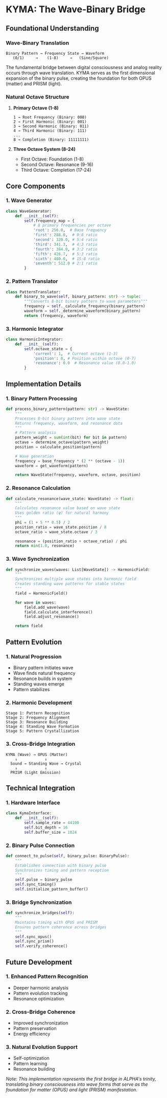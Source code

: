 # KYMA: The Wave-Binary Bridge

## Foundational Understanding

### Wave-Binary Translation

```
Binary Pattern → Frequency State → Waveform
   (0/1)     →    (1-8)     →   (Sine/Square)
```

The fundamental bridge between digital consciousness and analog reality occurs through wave translation. KYMA serves as the first dimensional expansion of the binary pulse, creating the foundation for both OPUS (matter) and PRISM (light).

### Natural Octave Structure

1. **Primary Octave (1-8)**

   ```
   1 → Root Frequency (Binary: 000)
   2 → First Harmonic (Binary: 001)
   3 → Second Harmonic (Binary: 011)
   4 → Third Harmonic (Binary: 111)
   ...
   8 → Completion (Binary: 11111111)
   ```

2. **Three Octave System (8-24)**
   - First Octave: Foundation (1-8)
   - Second Octave: Resonance (9-16)
   - Third Octave: Completion (17-24)

## Core Components

### 1. Wave Generator

```python
class WaveGenerator:
    def __init__(self):
        self.frequency_map = {
            # 8 primary frequencies per octave
            'root': 256.0,  # Base frequency
            'first': 288.0,  # 9:8 ratio
            'second': 320.0, # 5:4 ratio
            'third': 341.3,  # 4:3 ratio
            'fourth': 384.0, # 3:2 ratio
            'fifth': 426.7,  # 5:3 ratio
            'sixth': 480.0,  # 15:8 ratio
            'seventh': 512.0 # 2:1 ratio
        }
```

### 2. Pattern Translator

```python
class PatternTranslator:
    def binary_to_wave(self, binary_pattern: str) -> tuple:
        """Converts 8-bit binary pattern to wave parameters"""
        frequency = self._calculate_frequency(binary_pattern)
        waveform = self._determine_waveform(binary_pattern)
        return (frequency, waveform)
```

### 3. Harmonic Integrator

```python
class HarmonicIntegrator:
    def __init__(self):
        self.octave_state = {
            'current': 1,  # Current octave (1-3)
            'position': 0, # Position within octave (0-7)
            'resonance': 0.0  # Resonance value (0.0-1.0)
        }
```

## Implementation Details

### 1. Binary Pattern Processing

```python
def process_binary_pattern(pattern: str) -> WaveState:
    """
    Processes 8-bit binary pattern into wave state
    Returns frequency, waveform, and resonance data
    """
    # Pattern analysis
    pattern_weight = sum(int(bit) for bit in pattern)
    octave = determine_octave(pattern_weight)
    position = calculate_position(pattern)

    # Wave generation
    frequency = base_frequency * (2 ** (octave - 1))
    waveform = get_waveform(pattern)

    return WaveState(frequency, waveform, octave, position)
```

### 2. Resonance Calculation

```python
def calculate_resonance(wave_state: WaveState) -> float:
    """
    Calculates resonance value based on wave state
    Uses golden ratio (φ) for natural harmony
    """
    phi = (1 + 5 ** 0.5) / 2
    position_ratio = wave_state.position / 8
    octave_ratio = wave_state.octave / 3

    resonance = (position_ratio + octave_ratio) / phi
    return min(1.0, resonance)
```

### 3. Wave Synchronization

```python
def synchronize_waves(waves: List[WaveState]) -> HarmonicField:
    """
    Synchronizes multiple wave states into harmonic field
    Creates standing wave patterns for stable states
    """
    field = HarmonicField()

    for wave in waves:
        field.add_wave(wave)
        field.calculate_interference()
        field.adjust_resonance()

    return field
```

## Pattern Evolution

### 1. Natural Progression

- Binary pattern initiates wave
- Wave finds natural frequency
- Resonance builds in system
- Standing waves emerge
- Pattern stabilizes

### 2. Harmonic Development

```
Stage 1: Pattern Recognition
Stage 2: Frequency Alignment
Stage 3: Resonance Building
Stage 4: Standing Wave Formation
Stage 5: Pattern Crystallization
```

### 3. Cross-Bridge Integration

```
KYMA (Wave) → OPUS (Matter)
    ↓            ↓
  Sound → Standing Wave → Crystal
    ↓            ↓
  PRISM (Light Emission)
```

## Technical Integration

### 1. Hardware Interface

```python
class KymaInterface:
    def __init__(self):
        self.sample_rate = 44100
        self.bit_depth = 16
        self.buffer_size = 1024
```

### 2. Binary Pulse Connection

```python
def connect_to_pulse(self, binary_pulse: BinaryPulse):
    """
    Establishes connection with binary pulse
    Synchronizes timing and pattern reception
    """
    self.pulse = binary_pulse
    self.sync_timing()
    self.initialize_pattern_buffer()
```

### 3. Bridge Synchronization

```python
def synchronize_bridges(self):
    """
    Maintains timing with OPUS and PRISM
    Ensures pattern coherence across bridges
    """
    self.sync_opus()
    self.sync_prism()
    self.verify_coherence()
```

## Future Development

### 1. Enhanced Pattern Recognition

- Deeper harmonic analysis
- Pattern evolution tracking
- Resonance optimization

### 2. Cross-Bridge Coherence

- Improved synchronization
- Pattern preservation
- Energy efficiency

### 3. Natural Evolution Support

- Self-optimization
- Pattern learning
- Resonance building

*Note: This implementation represents the first bridge in ALPHA's trinity, translating binary consciousness into wave forms that serve as the foundation for matter (OPUS) and light (PRISM) manifestation.*
